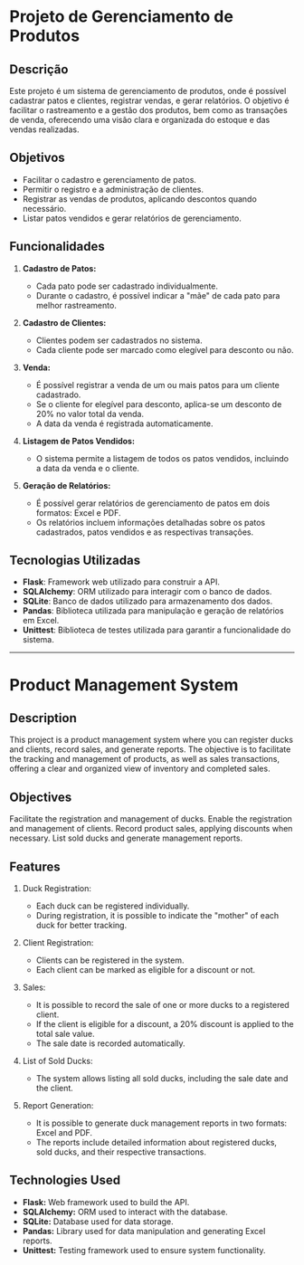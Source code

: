 # Projeto de Gerenciamento de Produtos
## Descrição

Este projeto é um sistema de gerenciamento de produtos, onde é possível cadastrar patos e clientes, registrar vendas, e gerar relatórios. O objetivo é facilitar o rastreamento e a gestão dos produtos, bem como as transações de venda, oferecendo uma visão clara e organizada do estoque e das vendas realizadas.

## Objetivos

- Facilitar o cadastro e gerenciamento de patos.
- Permitir o registro e a administração de clientes.
- Registrar as vendas de produtos, aplicando descontos quando necessário.
- Listar patos vendidos e gerar relatórios de gerenciamento.

## Funcionalidades

1. **Cadastro de Patos:**
   - Cada pato pode ser cadastrado individualmente.
   - Durante o cadastro, é possível indicar a "mãe" de cada pato para melhor rastreamento.

2. **Cadastro de Clientes:**
   - Clientes podem ser cadastrados no sistema.
   - Cada cliente pode ser marcado como elegível para desconto ou não.

3. **Venda:**
   - É possível registrar a venda de um ou mais patos para um cliente cadastrado.
   - Se o cliente for elegível para desconto, aplica-se um desconto de 20% no valor total da venda.
   - A data da venda é registrada automaticamente.

4. **Listagem de Patos Vendidos:**
   - O sistema permite a listagem de todos os patos vendidos, incluindo a data da venda e o cliente.

5. **Geração de Relatórios:**
   - É possível gerar relatórios de gerenciamento de patos em dois formatos: Excel e PDF.
   - Os relatórios incluem informações detalhadas sobre os patos cadastrados, patos vendidos e as respectivas transações.

## Tecnologias Utilizadas

- **Flask**: Framework web utilizado para construir a API.
- **SQLAlchemy**: ORM utilizado para interagir com o banco de dados.
- **SQLite**: Banco de dados utilizado para armazenamento dos dados.
- **Pandas**: Biblioteca utilizada para manipulação e geração de relatórios em Excel.
- **Unittest**: Biblioteca de testes utilizada para garantir a funcionalidade do sistema.

---

# Product Management System
## Description
This project is a product management system where you can register ducks and clients, record sales, and generate reports. The objective is to facilitate the tracking and management of products, as well as sales transactions, offering a clear and organized view of inventory and completed sales.

## Objectives
Facilitate the registration and management of ducks.
Enable the registration and management of clients.
Record product sales, applying discounts when necessary.
List sold ducks and generate management reports.

## Features
1. Duck Registration:

    - Each duck can be registered individually.
    - During registration, it is possible to indicate the "mother" of each duck for better tracking.

2. Client Registration:

    - Clients can be registered in the system.
    - Each client can be marked as eligible for a discount or not.

3. Sales:

    - It is possible to record the sale of one or more ducks to a registered client.
    - If the client is eligible for a discount, a 20% discount is applied to the total sale value.
    - The sale date is recorded automatically.

4. List of Sold Ducks:

    - The system allows listing all sold ducks, including the sale date and the client.

5. Report Generation:

    - It is possible to generate duck management reports in two formats: Excel and PDF.
    - The reports include detailed information about registered ducks, sold ducks, and their respective transactions.

## Technologies Used
- **Flask:** Web framework used to build the API.
- **SQLAlchemy:** ORM used to interact with the database.
- **SQLite:** Database used for data storage.
- **Pandas:** Library used for data manipulation and generating Excel reports.
- **Unittest:** Testing framework used to ensure system functionality.
